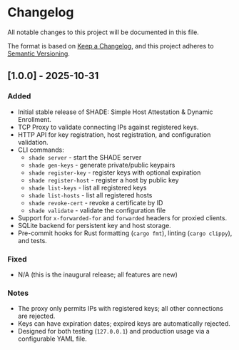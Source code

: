 # Changelog

All notable changes to this project will be documented in this file.

The format is based on [Keep a Changelog](https://keepachangelog.com/en/1.0.0/), and this project adheres to [Semantic Versioning](https://semver.org/spec/v2.0.0.html).

## [1.0.0] - 2025-10-31
### Added
- Initial stable release of SHADE: Simple Host Attestation & Dynamic Enrollment.
- TCP Proxy to validate connecting IPs against registered keys.
- HTTP API for key registration, host registration, and configuration validation.
- CLI commands:
  - `shade server` - start the SHADE server
  - `shade gen-keys` - generate private/public keypairs
  - `shade register-key` - register keys with optional expiration
  - `shade register-host` - register a host by public key
  - `shade list-keys` - list all registered keys
  - `shade list-hosts` - list all registered hosts
  - `shade revoke-cert` - revoke a certificate by ID
  - `shade validate` - validate the configuration file
- Support for `x-forwarded-for` and `forwarded` headers for proxied clients.
- SQLite backend for persistent key and host storage.
- Pre-commit hooks for Rust formatting (`cargo fmt`), linting (`cargo clippy`), and tests.

### Fixed
- N/A (this is the inaugural release; all features are new)

### Notes
- The proxy only permits IPs with registered keys; all other connections are rejected.
- Keys can have expiration dates; expired keys are automatically rejected.
- Designed for both testing (`127.0.0.1`) and production usage via a configurable YAML file.

